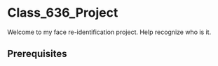 # Class_636_Project
Welcome to my face re-identification project.
Help recognize who is it.

## Prerequisites

